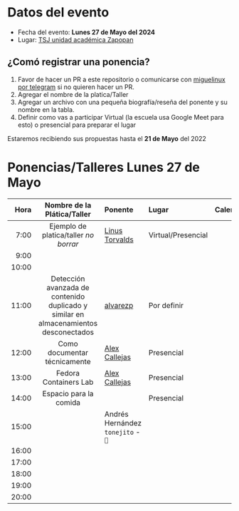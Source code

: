 # Datos del evento

* Fecha del evento: **Lunes 27 de Mayo del 2024**
* Lugar: [TSJ unidad académica Zapopan](https://goo.gl/maps/8fyaXKKnY9jaHaXB8)

## ¿Comó registrar una ponencia?

1. Favor de hacer un PR a este repositorio o comunicarse con
   [miguelinux por telegram](https://t.me/miguelinux) si no quieren
   hacer un PR.
2. Agregar el nombre de la platica/Taller
3. Agregar un archivo con una pequeña biografía/reseña del ponente
   y su nombre en la tabla.
4. Definir como vas a participar Virtual (la escuela usa Google Meet para esto)
   o presencial para preparar el lugar

Estaremos recibiendo sus propuestas hasta el **21 de Mayo** del 2022

# Ponencias/Talleres Lunes 27 de Mayo

| Hora  | Nombre de la Plática/Taller | Ponente |  Lugar   | Calendario |
| ---:  |           :---:             | :---    |  :---    |    :---:   |
|  7:00 | Ejemplo de platica/taller _no borrar_ | [Linus Torvalds](../FLISoL2022/torvalds.md) | Virtual/Presencial |  |
|  9:00 |                             |         |          |            |
| 10:00 |                             |         |          |            |
| 11:00 |  Detección avanzada de contenido duplicado y similar en almacenamientos desconectados | [alvarezp](alvarezp.md) | Por definir |            |
| 12:00 |  Como documentar técnicamente | [Alex Callejas](alexcallejas.md) | Presencial |            |
| 13:00 |  Fedora Containers Lab | [Alex Callejas](alexcallejas.md) | Presencial |            |
| 14:00 |   Espacio para la comida    |         |Presencial|            |
| 15:00 |                             |   Andrés Hernández <br> `tonejito` - `🐰`        |          |            |
| 16:00 |                             |     |          |            |
| 17:00 |                             |         |          |            |
| 18:00 |                             |         |          |            |
| 19:00 |                             |         |          |            |
| 20:00 |                             |         |          |            |

<!-- modeline
 vi: ts=8 sw=4 sts=4 et spl=es spell
-->
